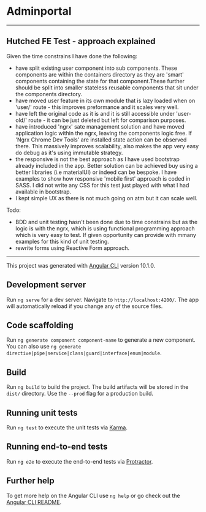 # Adminportal
****
## Hutched FE Test - approach explained
Given the time constrains I have done the following: 
- have split existing user component into sub components. These components are within the containers directory as they are 'smart' components containing the state for that component.These further should be split into smaller stateless reusable components that sit under the components directory.
- have moved user feature in its own module that is lazy loaded when on 'user/' route - this improves preformance and it scales very well. 
- have left the original code as it is and it is still accessible under 'user-old/' route - it can be just deleted but left for comparison purposes.   
- have introduced 'ngrx' sate management solution and have moved application logic within the ngrx, leaving the components logic free. If 'Ngrx Chrome Dev Tools' are installed state action can be observed there. This massively improves scalability, also makes the app very easy do debug as it's using immutable strategy.
- the responsive is not the best approach as I have used bootstrap already included in the app. Better solution can be achieved buy using a better libraries (i.e materialUI) or indeed can be bespoke. I have examples to show how responsive 'mobile first' approach is coded in SASS. I did not write any CSS for this test just played with what I had available in bootstrap.
- I kept simple UX as there is not much going on atm but it can scale well.

Todo: 
- BDD and unit testing hasn't been done due to time constrains but as the logic is with the ngrx, which is using functional programming approach which is very easy to test. If given opportunity can provide with mmany examples for this kind of unit testing. 
- rewrite forms using Reactive Form approach.  
****
This project was generated with [Angular CLI](https://github.com/angular/angular-cli) version 10.1.0.

## Development server

Run `ng serve` for a dev server. Navigate to `http://localhost:4200/`. The app will automatically reload if you change any of the source files.

## Code scaffolding

Run `ng generate component component-name` to generate a new component. You can also use `ng generate directive|pipe|service|class|guard|interface|enum|module`.

## Build

Run `ng build` to build the project. The build artifacts will be stored in the `dist/` directory. Use the `--prod` flag for a production build.

## Running unit tests

Run `ng test` to execute the unit tests via [Karma](https://karma-runner.github.io).

## Running end-to-end tests

Run `ng e2e` to execute the end-to-end tests via [Protractor](http://www.protractortest.org/).

## Further help

To get more help on the Angular CLI use `ng help` or go check out the [Angular CLI README](https://github.com/angular/angular-cli/blob/master/README.md).
